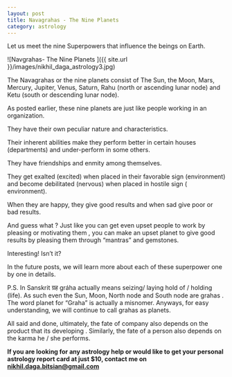 ```yaml
---
layout: post
title: Navagrahas - The Nine Planets
category: astrology
---
```


Let us meet the nine Superpowers that influence the beings on Earth.

![Navgrahas- The Nine Planets ]({{ site.url }}/images/nikhil_daga_astrology3.jpg)

The Navagrahas or the nine planets consist of  The Sun, the Moon, Mars, Mercury, Jupiter, Venus, Saturn, Rahu (north or ascending lunar node) and Ketu (south or descending lunar node).

As posted earlier, these nine planets are just like people working in an organization.

They have their own peculiar nature and characteristics.

Their inherent abilities make they perform better in certain houses (departments) and under-perform in some others.

They have friendships and enmity among themselves.

They get exalted (excited) when placed in their favorable sign (environment) and become debilitated (nervous) when placed in hostile sign ( environment).

When they are happy, they give good results and when sad give poor or bad results.

And guess what ?
Just like you can get even upset people to work by pleasing or motivating them , you can make an upset planet to give good results by pleasing them through “mantras” and gemstones.

Interesting! Isn’t it?

In the future posts, we will learn more about each of these superpower one by one in details.



P.S.
In Sanskrit ग्रह gráha actually means seizing/ laying hold of / holding (life).
As such even the Sun, Moon, North node and South node are grahas .
The word planet for “Graha” is actually a misnomer. Anyways, for easy understanding, we will continue to call grahas as planets.


All said and done, ultimately, the fate of company also depends on the product that its developing . Similarly, the fate of a person also depends on the karma he / she performs.

**If you are looking for any astrology help or would like to get your personal astrology report card at just $10, contact me on <nikhil.daga.bitsian@gmail.com>**
